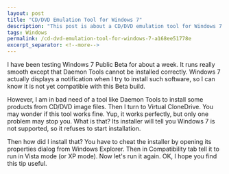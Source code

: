 ```yaml
---
layout: post
title: "CD/DVD Emulation Tool for Windows 7"
description: "This post is about a CD/DVD emulation tool for Windows 7."
tags: Windows
permalink: /cd-dvd-emulation-tool-for-windows-7-a168ee51778e
excerpt_separator: <!--more-->
---
```

I have been testing Windows 7 Public Beta for about a week. It runs really smooth except that Daemon Tools cannot be installed correctly. Windows 7 actually displays a notification when I try to install such software, so I can know it is not yet compatible with this Beta build.

However, I am in bad need of a tool like Daemon Tools to install some products from CD/DVD image files. Then I turn to Virtual CloneDrive. You may wonder if this tool works fine. Yup, it works perfectly, but only one problem may stop you. What is that? Its installer will tell you Windows 7 is not supported, so it refuses to start installation.

Then how did I install that? You have to cheat the installer by opening its properties dialog from Windows Explorer. Then in Compatibility tab tell it to run in Vista mode (or XP mode). Now let's run it again. OK, I hope you find this tip useful.
<!--more-->